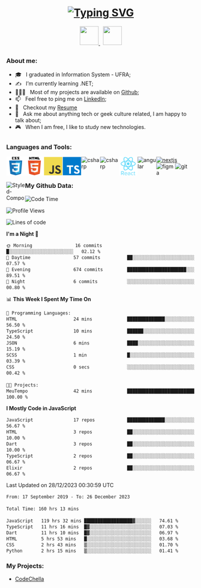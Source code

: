 <!-- Header typing -->
<h1 align="center">
<a href="https://git.io/typing-svg"><img src="https://readme-typing-svg.demolab.com?font=Unbounded+&size=28&duration=3500&color=F7973A&center=true&vCenter=true&multiline=true&repeat=false&width=435&height=120&lines=Hi+There+%F0%9F%91%8B;I'm+Rafael+Henrique.;Nice+to+meet+you!" alt="Typing SVG" /></a>
</h1>
<!-- Social media and Contact  -->
<div align="center">
<a href = "mailto:rhpessoa29@gmail.com"><img  width="50" height="50" src="https://user-images.githubusercontent.com/42783697/214699405-1f3318d6-28e6-47e7-99d4-0da08c43d526.png" target="_blank">
</a>
&nbsp;
<a href="https://www.linkedin.com/in/rhpessoa" target="_blank"><img  width="50" height="50" src="https://user-images.githubusercontent.com/42783697/214698902-69cc6bfc-1060-47dd-bbba-5796b9256fdb.png" target="_blank"></a> 
</div>
</a>


## <!-- About me -->

### About me:

- :mortar_board: &nbsp; I graduated in Information System - UFRA; 
- :writing_hand: &nbsp; I’m currently learning .NET; 
- 👨🏻‍💻 &nbsp; Most of my projects are available on [Github](https://github.com/rhpessoa?tab=repositories);
- 📫 &nbsp; Feel free to ping me on [LinkedIn](https://www.linkedin.com/in/rhpessoa/);
- 📝 &nbsp; Checkout my [Resume](https://github.com/rhpessoa/rhpessoa/files/12848470/Curriculo.Rafael.Henrique.-.Desenvolvedor.FullStack.pdf)
- 💬 &nbsp; Ask me about anything tech or geek culture related, I am happy to talk about;
- :video_game: &nbsp; When I am free, I like to study new technologies.


## <!-- Languages and Tools -->

### Languages and Tools: 
<p align="left">
<a href="https://www.w3schools.com/css/" target="_blank" rel="noreferrer">
<img align="left" src="https://raw.githubusercontent.com/devicons/devicon/master/icons/css3/css3-original-wordmark.svg" alt="css3" width="50" height="50"/>
</a>
<a href="https://www.w3.org/html/" target="_blank" rel="noreferrer"> <img  align="left" src="https://raw.githubusercontent.com/devicons/devicon/master/icons/html5/html5-original-wordmark.svg" alt="html5" width="50" height="50"/>
</a>
<a href="https://developer.mozilla.org/en-US/docs/Web/JavaScript" target="_blank" rel="noreferrer"> <img align="left" src="https://raw.githubusercontent.com/devicons/devicon/master/icons/javascript/javascript-original.svg" alt="javascript" width="50" height="50"/>
<a href="https://www.typescriptlang.org/" target="_blank" rel="noreferrer"> <img  align="left" src="https://raw.githubusercontent.com/devicons/devicon/master/icons/typescript/typescript-original.svg" alt="typescript" width="50" height="50"/> 
</a>
 <a href="https://https://learn.microsoft.com/pt-br/dotnet/csharp/" target="_blank" rel="noreferrer"> <img  align="left" src="https://cdn.jsdelivr.net/gh/devicons/devicon/icons/csharp/csharp-original.svg" alt="csharp" width="50" height="50"/> 
</a>
  <a href="https://learn.microsoft.com/pt-br/dotnet/" target="_blank" rel="noreferrer"> <img  align="left" src="https://cdn.jsdelivr.net/gh/devicons/devicon/icons/dotnetcore/dotnetcore-original.svg" alt="csharp" width="50" height="50"/> 
</a>
<a href="https://reactjs.org/" target="_blank" rel="noreferrer"> <img align="left" src="https://raw.githubusercontent.com/devicons/devicon/master/icons/react/react-original-wordmark.svg" alt="react" width="50" height="50"/>
</a>
 <a href="https://angular.io/start" target="_blank" rel="noreferrer"> <img align="left" src="https://cdn.jsdelivr.net/gh/devicons/devicon/icons/angularjs/angularjs-original.svg" alt="angular" width="50" height="50"/>
</a>
<a href="https://nextjs.org/" target="_blank" rel="noreferrer"> <img src="https://user-images.githubusercontent.com/42783697/214694586-dcf53f4d-2975-4522-b3c3-bca277db1695.png" alt="nextjs" width="50" height="50"/> 
</a> 
<a href="https://www.figma.com/" target="_blank" rel="noreferrer"> <img align="left" src="https://www.vectorlogo.zone/logos/figma/figma-icon.svg" alt="figma" width="50" height="50"/>
</a>
<a href="https://git-scm.com/" target="_blank" rel="noreferrer"> <img align="left" src="https://www.vectorlogo.zone/logos/git-scm/git-scm-icon.svg" alt="git" width="50" height="50"/>
</a>
<a href="https://styled-components.com/" target="_blank" rel="noreferrer"> <img align="left" src="https://user-images.githubusercontent.com/42783697/214711180-51e29433-171a-4079-9ac2-b80122beba2a.png" alt="Styled-Components" width="50" height="50"/>
</a>
</p>

##

<!-- Status -->
### My Github Data:
<!--START_SECTION:waka-->
![Code Time](http://img.shields.io/badge/Code%20Time-160%20hrs%2013%20mins-blue)

![Profile Views](http://img.shields.io/badge/Profile%20Views-0-blue)

![Lines of code](https://img.shields.io/badge/From%20Hello%20World%20I%27ve%20Written-59.2%20thousand%20lines%20of%20code-blue)

**I'm a Night 🦉** 

```text
🌞 Morning                16 commits          █░░░░░░░░░░░░░░░░░░░░░░░░   02.12 % 
🌆 Daytime                57 commits          ██░░░░░░░░░░░░░░░░░░░░░░░   07.57 % 
🌃 Evening                674 commits         ██████████████████████░░░   89.51 % 
🌙 Night                  6 commits           ░░░░░░░░░░░░░░░░░░░░░░░░░   00.80 % 
```


📊 **This Week I Spent My Time On** 

```text
💬 Programming Languages: 
HTML                     24 mins             ██████████████░░░░░░░░░░░   56.50 % 
TypeScript               10 mins             ██████░░░░░░░░░░░░░░░░░░░   24.50 % 
JSON                     6 mins              ████░░░░░░░░░░░░░░░░░░░░░   15.19 % 
SCSS                     1 min               █░░░░░░░░░░░░░░░░░░░░░░░░   03.39 % 
CSS                      0 secs              ░░░░░░░░░░░░░░░░░░░░░░░░░   00.42 % 

🐱‍💻 Projects: 
MeuTempo                 42 mins             █████████████████████████   100.00 % 
```

**I Mostly Code in JavaScript** 

```text
JavaScript               17 repos            ██████████████░░░░░░░░░░░   56.67 % 
HTML                     3 repos             ██░░░░░░░░░░░░░░░░░░░░░░░   10.00 % 
Dart                     3 repos             ██░░░░░░░░░░░░░░░░░░░░░░░   10.00 % 
TypeScript               2 repos             ██░░░░░░░░░░░░░░░░░░░░░░░   06.67 % 
Elixir                   2 repos             ██░░░░░░░░░░░░░░░░░░░░░░░   06.67 % 
```




 Last Updated on 28/12/2023 00:30:59 UTC
<!--END_SECTION:waka-->
<!--START_SECTION:waka-simple-->

```text
From: 17 September 2019 - To: 26 December 2023

Total Time: 160 hrs 13 mins

JavaScript   119 hrs 32 mins ██████████████████▓░░░░░░   74.61 %
TypeScript   11 hrs 16 mins  █▓░░░░░░░░░░░░░░░░░░░░░░░   07.03 %
Dart         11 hrs 10 mins  █▓░░░░░░░░░░░░░░░░░░░░░░░   06.97 %
HTML         5 hrs 53 mins   █░░░░░░░░░░░░░░░░░░░░░░░░   03.68 %
CSS          2 hrs 43 mins   ▒░░░░░░░░░░░░░░░░░░░░░░░░   01.70 %
Python       2 hrs 15 mins   ▒░░░░░░░░░░░░░░░░░░░░░░░░   01.41 %
```

<!--END_SECTION:waka-simple-->

###  My Projects:

- [CodeChella](https://github.com/rhpessoa/CodeChella)

